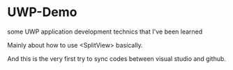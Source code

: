 # UWP-Demo
some UWP application development technics that I've been learned

Mainly about how to use \<SplitView\> basically.

And this is the very first try to sync codes between visual studio and github.

